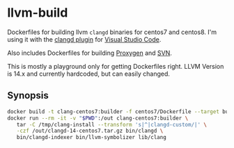 # llvm-build

Dockerfiles for building llvm `clangd` binaries for centos7 and centos8. I'm using it with the [clangd plugin](https://marketplace.visualstudio.com/items?itemName=llvm-vs-code-extensions.vscode-clangd) for [Visual Studio Code](https://code.visualstudio.com/).

Also includes Dockerfiles for building [Proxygen](https://github.com/facebook/proxygen) and [SVN](https://subversion.apache.org/).

This is mostly a playground only for getting Dockerfiles right. LLVM Version is 14.x and currently hardcoded, but can easily changed.

## Synopsis

```bash
docker build -t clang-centos7:builder -f centos7/Dockerfile --target builder centos7
docker run --rm -it -v "$PWD":/out clang-centos7:builder \
   tar -C /tmp/clang-install --transform 's|^|clangd-custom/|' \
   -czf /out/clangd-14-centos7.tar.gz bin/clangd \
   bin/clangd-indexer bin/llvm-symbolizer lib/clang
```
